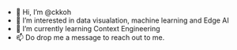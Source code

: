 - 👋 Hi, I’m @ckkoh
- 👀 I’m interested in data visualation, machine learning and Edge AI
- 🌱 I’m currently learning Context Engineering
- 📫 Do drop me a message to reach out to me. 

<!---
ckkoh/ckkoh is a ✨ special ✨ repository because its `README.md` (this file) appears on your GitHub profile.
You can click the Preview link to take a look at your changes.
--->
